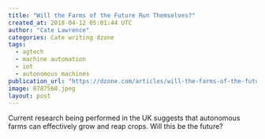 ```yaml
---
title: "Will the Farms of the Future Run Themselves?"
created_at: 2018-04-12 05:01:44 UTC
author: "Cate Lawrence"
categories: Cate writing dzone
tags: 
  - agtech
  - machine automation
  - iot
  - autonomous machines
publication_url: "https://dzone.com/articles/will-the-farms-of-the-future-run-themselves"
image: 8787560.jpeg
layout: post
---
```

Current research being performed in the UK suggests that autonomous farms can effectively grow and reap crops. Will this be the future?

